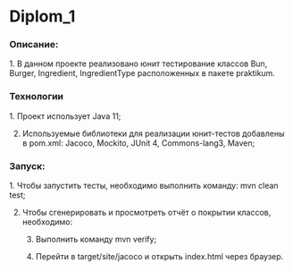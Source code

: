 # Diplom_1
<h3>Описание:</h3>
1. В данном проекте реализовано юнит тестирование классов Bun, Burger, Ingredient, IngredientType расположенных в пакете praktikum.

<h3>Технологии</h3>
1. Проект использует Java 11;

2. Используемые библиотеки для реализации юнит-тестов добавлены в pom.xml: Jacoco, Mockito, JUnit 4, Commons-lang3, Maven;

<h3>Запуск:</h3>
1. Чтобы запустить тесты, необходимо выполнить команду: mvn clean test;

2. Чтобы сгенерировать и просмотреть отчёт о покрытии классов, необходимо:

   3. Выполнить команду mvn verify;

   4. Перейти в target/site/jacoco и открыть index.html через браузер.